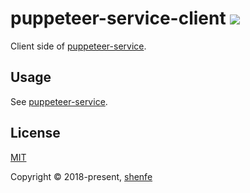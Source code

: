 # puppeteer-service-client <a href="https://www.npmjs.com/package/puppeteer-service-client"><img src="https://img.shields.io/npm/v/puppeteer-service-client.svg"></a>

Client side of [puppeteer-service](https://github.com/shenfe/puppeteer-service).

## Usage

See [puppeteer-service](https://github.com/shenfe/puppeteer-service#option-1-use-puppeteer-service-client).

## License

[MIT](http://opensource.org/licenses/MIT)

Copyright © 2018-present, [shenfe](https://github.com/shenfe)
